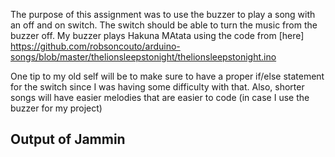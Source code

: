The purpose of this assignment was to use the buzzer to play a song with an off and on switch. The switch should be able to turn the music from the buzzer off. 
My buzzer plays Hakuna MAtata using the code from [here] https://github.com/robsoncouto/arduino-songs/blob/master/thelionsleepstonight/thelionsleepstonight.ino 

One tip to my old self will be to make sure to have a proper if/else statement for the switch since I was having some difficulty with that. Also, 
shorter songs will have easier melodies that are easier to code (in case I use the buzzer for my project)  

## Output of Jammin 
